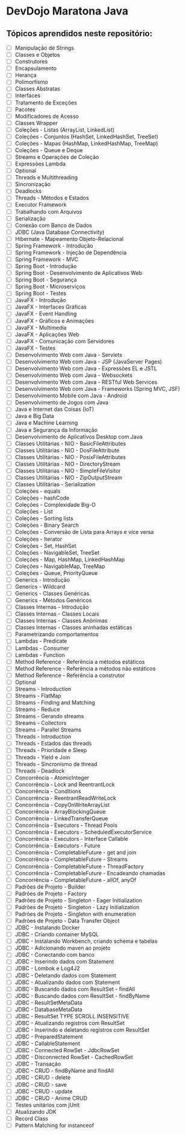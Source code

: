 # DevDojo Maratona Java

## Tópicos aprendidos neste repositório:

- [ ] Manipulação de Strings
- [ ] Classes e Objetos
- [ ] Construtores
- [ ] Encapsulamento
- [ ] Herança
- [ ] Polimorfismo
- [ ] Classes Abstratas
- [ ] Interfaces
- [ ] Tratamento de Exceções
- [ ] Pacotes
- [ ] Modificadores de Acesso
- [ ] Classes Wrapper
- [ ] Coleções - Listas (ArrayList, LinkedList)
- [ ] Coleções - Conjuntos (HashSet, LinkedHashSet, TreeSet)
- [ ] Coleções - Mapas (HashMap, LinkedHashMap, TreeMap)
- [ ] Coleções - Queue e Deque
- [ ] Streams e Operações de Coleção
- [ ] Expressões Lambda
- [ ] Optional
- [ ] Threads e Multithreading
- [ ] Sincronização
- [ ] Deadlocks
- [ ] Threads - Métodos e Estados
- [ ] Executor Framework
- [ ] Trabalhando com Arquivos
- [ ] Serialização
- [ ] Conexão com Banco de Dados
- [ ] JDBC (Java Database Connectivity)
- [ ] Hibernate - Mapeamento Objeto-Relacional
- [ ] Spring Framework - Introdução
- [ ] Spring Framework - Injeção de Dependência
- [ ] Spring Framework - MVC
- [ ] Spring Boot - Introdução
- [ ] Spring Boot - Desenvolvimento de Aplicativos Web
- [ ] Spring Boot - Segurança
- [ ] Spring Boot - Microserviços
- [ ] Spring Boot - Testes
- [ ] JavaFX - Introdução
- [ ] JavaFX - Interfaces Gráficas
- [ ] JavaFX - Event Handling
- [ ] JavaFX - Gráficos e Animações
- [ ] JavaFX - Multimedia
- [ ] JavaFX - Aplicações Web
- [ ] JavaFX - Comunicação com Servidores
- [ ] JavaFX - Testes
- [ ] Desenvolvimento Web com Java - Servlets
- [ ] Desenvolvimento Web com Java - JSP (JavaServer Pages)
- [ ] Desenvolvimento Web com Java - Expressões EL e JSTL
- [ ] Desenvolvimento Web com Java - Websockets
- [ ] Desenvolvimento Web com Java - RESTful Web Services
- [ ] Desenvolvimento Web com Java - Frameworks (Spring MVC, JSF)
- [ ] Desenvolvimento Mobile com Java - Android
- [ ] Desenvolvimento de Jogos com Java
- [ ] Java e Internet das Coisas (IoT)
- [ ] Java e Big Data
- [ ] Java e Machine Learning
- [ ] Java e Segurança da Informação
- [ ] Desenvolvimento de Aplicativos Desktop com Java
- [ ] Classes Utilitárias - NIO - BasicFileAttributes
- [ ] Classes Utilitárias - NIO - DosFileAttribute
- [ ] Classes Utilitárias - NIO - PosixFileAttributes
- [ ] Classes Utilitárias - NIO - DirectoryStream
- [ ] Classes Utilitárias - NIO - SimpleFileVisitor
- [ ] Classes Utilitárias - NIO - ZipOutputStream
- [ ] Classes Utilitárias - Serialization
- [ ] Coleções - equals
- [ ] Coleções - hashCode
- [ ] Coleções - Complexidade Big-O
- [ ] Coleções - List
- [ ] Coleções - Sorting lists
- [ ] Coleções - Binary Search
- [ ] Coleções - Conversão de Lista para Arrays e vice versa
- [ ] Coleções - Iterator
- [ ] Coleções - Set, HashSet
- [ ] Coleções - NavigableSet, TreeSet
- [ ] Coleções - Map, HashMap, LinkedHashMap
- [ ] Coleções - NavigableMap, TreeMap
- [ ] Coleções - Queue, PriorityQueue
- [ ] Generics - Introdução
- [ ] Generics - Wildcard
- [ ] Generics - Classes Genéricas
- [ ] Generics - Métodos Genéricos
- [ ] Classes Internas - Introdução
- [ ] Classes Internas - Classes Locais
- [ ] Classes Internas - Classes Anônimas
- [ ] Classes Internas - Classes aninhadas estáticas
- [ ] Parametrizando comportamentos
- [ ] Lambdas - Predicate
- [ ] Lambdas - Consumer
- [ ] Lambdas - Function
- [ ] Method Reference - Referência a métodos estáticos
- [ ] Method Reference - Referência a métodos não estáticos
- [ ] Method Reference - Referência a construtor
- [ ] Optional
- [ ] Streams - Introduction
- [ ] Streams - FlatMap
- [ ] Streams - Finding and Matching
- [ ] Streams - Reduce
- [ ] Streams - Gerando streams
- [ ] Streams - Collectors
- [ ] Streams - Parallel Streams
- [ ] Threads - Introduction
- [ ] Threads - Estados das threads
- [ ] Threads - Prioridade e Sleep
- [ ] Threads - Yield e Join
- [ ] Threads - Sincronismo de thread
- [ ] Threads - Deadlock
- [ ] Concorrência - AtomicInteger
- [ ] Concorrência - Lock and ReentrantLock
- [ ] Concorrência - Conditions
- [ ] Concorrência - ReentrantReadWriteLock
- [ ] Concorrência - CopyOnWriteArrayList
- [ ] Concorrência - ArrayBlockingQueue
- [ ] Concorrência - LinkedTransferQueue
- [ ] Concorrência - Executors - Thread Pools
- [ ] Concorrência - Executors - ScheduledExecutorService
- [ ] Concorrência - Executors - Interface Callable
- [ ] Concorrência - Executors - Future
- [ ] Concorrência - CompletableFuture - get and join
- [ ] Concorrência - CompletableFuture - Streams
- [ ] Concorrência - CompletableFuture - ThreadFactory
- [ ] Concorrência - CompletableFuture - Encadeando chamadas
- [ ] Concorrência - CompletableFuture - allOf, anyOf
- [ ] Padrões de Projeto - Builder
- [ ] Padrões de Projeto - Factory
- [ ] Padrões de Projeto - Singleton - Eager Initialization
- [ ] Padrões de Projeto - Singleton - Lazy Initialization
- [ ] Padrões de Projeto - Singleton with enumeration
- [ ] Padrões de Projeto - Data Transfer Object
- [ ] JDBC - Instalando Docker
- [ ] JDBC - Criando container MySQL
- [ ] JDBC - Instalando Workbench, criando schema e tabelas
- [ ] JDBC - Adicionando maven ao projeto
- [ ] JDBC - Conectando com banco
- [ ] JDBC - Inserindo dados com Statement
- [ ] JDBC - Lombok e Log4J2
- [ ] JDBC - Deletando dados com Statement
- [ ] JDBC - Atualizando dados com Statement
- [ ] JDBC - Buscando dados com ResultSet - findAll
- [ ] JDBC - Buscando dados com ResultSet - findByName
- [ ] JDBC - ResultSetMetaData
- [ ] JDBC - DatabaseMetaData
- [ ] JDBC - ResultSet TYPE SCROLL INSENSITIVE
- [ ] JDBC - Atualizando registros com ResultSet
- [ ] JDBC - Inserindo e deletando registros com ResultSet
- [ ] JDBC - PreparedStatement
- [ ] JDBC - CallableStatement
- [ ] JDBC - Connected RowSet - JdbcRowSet
- [ ] JDBC - Disconnected RowSet - CachedRowSet
- [ ] JDBC - Transação
- [ ] JDBC - CRUD - findByName and findAll
- [ ] JDBC - CRUD - delete
- [ ] JDBC - CRUD - save
- [ ] JDBC - CRUD - update
- [ ] JDBC - CRUD - Anime CRUD
- [ ] Testes unitários com jUnit
- [ ] Atualizando JDK
- [ ] Record Class
- [ ] Pattern Matching for instanceof
